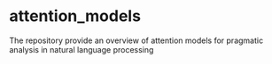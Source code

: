 # attention_models
The repository provide an overview of attention models for pragmatic analysis in natural language processing
